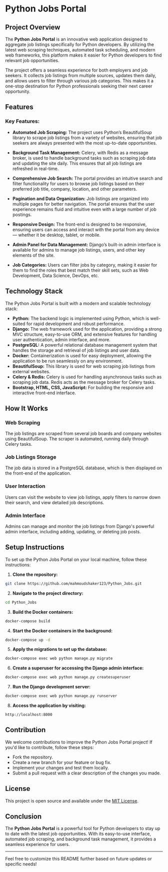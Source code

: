 # Python Jobs Portal

## Project Overview
The **Python Jobs Portal** is an innovative web application designed to aggregate job listings specifically for Python developers. By utilizing the latest web scraping techniques, automated task scheduling, and modern web frameworks, this platform makes it easier for Python developers to find relevant job opportunities.

The project offers a seamless experience for both employers and job seekers. It collects job listings from multiple sources, updates them daily, and allows users to filter through various job categories. This makes it a one-stop destination for Python professionals seeking their next career opportunity.

## Features

### Key Features:
- **Automated Job Scraping:** The project uses Python’s BeautifulSoup library to scrape job listings from a variety of websites, ensuring that job seekers are always presented with the most up-to-date opportunities.

- **Background Task Management:** Celery, with Redis as a message broker, is used to handle background tasks such as scraping job data and updating the site daily. This ensures that all job listings are refreshed in real-time.

- **Comprehensive Job Search:** The portal provides an intuitive search and filter functionality for users to browse job listings based on their preferred job title, company, location, and other parameters.

- **Pagination and Data Organization:** Job listings are organized into multiple pages for better navigation. The portal ensures that the user experience remains fluid and intuitive even with a large number of job postings.

- **Responsive Design:** The front-end is designed to be responsive, ensuring users can access and interact with the portal from any device — whether it be desktop, tablet, or mobile.

- **Admin Panel for Data Management:** Django’s built-in admin interface is available for admins to manage job listings, users, and other key elements of the site.

- **Job Categories:** Users can filter jobs by category, making it easier for them to find the roles that best match their skill sets, such as Web Development, Data Science, DevOps, etc.

## Technology Stack

The Python Jobs Portal is built with a modern and scalable technology stack:

- **Python:** The backend logic is implemented using Python, which is well-suited for rapid development and robust performance.
- **Django:** The web framework used for the application, providing a strong MVC structure, easy-to-use ORM, and extensive features for handling user authentication, admin interface, and more.
- **PostgreSQL:** A powerful relational database management system that handles the storage and retrieval of job listings and user data.
- **Docker:** Containerization is used for easy deployment, allowing the application to be run seamlessly on any environment.
- **BeautifulSoup:** This library is used for web scraping job listings from external websites.
- **Celery & Redis:** Celery is used for handling asynchronous tasks such as scraping job data. Redis acts as the message broker for Celery tasks.
- **Bootstrap, HTML, CSS, JavaScript:** For building the responsive and interactive front-end interface.

## How It Works

### Web Scraping
The job listings are scraped from several job boards and company websites using BeautifulSoup. The scraper is automated, running daily through Celery tasks.

### Job Listings Storage
The job data is stored in a PostgreSQL database, which is then displayed on the front-end of the application.

### User Interaction
Users can visit the website to view job listings, apply filters to narrow down their search, and view detailed job descriptions.

### Admin Interface
Admins can manage and monitor the job listings from Django's powerful admin interface, including adding, updating, or deleting job posts.

## Setup Instructions

To set up the Python Jobs Portal on your local machine, follow these instructions:

1. **Clone the repository:**

```bash
git clone https://github.com/mahmoudshaker123/Python_Jobs.git
```

2. **Navigate to the project directory:**

```bash
cd Python_Jobs
```

3. **Build the Docker containers:**

```bash
docker-compose build
```

4. **Start the Docker containers in the background:**

```bash
docker-compose up -d
```

5. **Apply the migrations to set up the database:**

```bash
docker-compose exec web python manage.py migrate
```

6. **Create a superuser for accessing the Django admin interface:**

```bash
docker-compose exec web python manage.py createsuperuser
```

7. **Run the Django development server:**

```bash
docker-compose exec web python manage.py runserver
```

8. **Access the application by visiting:**

```
http://localhost:8000
```

## Contribution

We welcome contributions to improve the Python Jobs Portal project! If you'd like to contribute, follow these steps:

- Fork the repository.
- Create a new branch for your feature or bug fix.
- Implement your changes and test them locally.
- Submit a pull request with a clear description of the changes you made.

## License

This project is open source and available under the [MIT License](LICENSE).

## Conclusion

The **Python Jobs Portal** is a powerful tool for Python developers to stay up to date with the latest job opportunities. With its easy-to-use interface, automated job scraping, and background task management, it provides a seamless experience for users.

---

Feel free to customize this README further based on future updates or specific needs!
